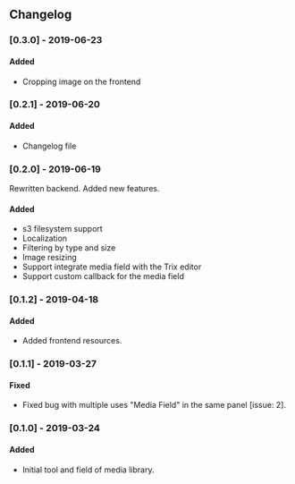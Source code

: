 ## Changelog

### [0.3.0] - 2019-06-23
#### Added
- Cropping image on the frontend

### [0.2.1] - 2019-06-20
#### Added
- Changelog file

### [0.2.0] - 2019-06-19
Rewritten backend. Added new features.
#### Added
- s3 filesystem support
- Localization
- Filtering by type and size
- Image resizing
- Support integrate media field with the Trix editor
- Support custom callback for the media field

### [0.1.2] - 2019-04-18
#### Added
- Added frontend resources.

### [0.1.1] - 2019-03-27
#### Fixed
- Fixed bug with multiple uses "Media Field" in the same panel [issue: 2].

### [0.1.0] - 2019-03-24
#### Added
- Initial tool and field of media library.
